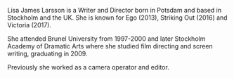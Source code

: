 Lisa James Larsson is a Writer and Director born in Potsdam and based in Stockholm and the UK. She is known for Ego (2013), Striking Out (2016) and Victoria (2017).

She attended Brunel University from 1997-2000 and later Stockholm Academy of Dramatic Arts where she studied film directing and screen writing, graduating in 2009.

Previously she worked as a camera operator and editor.
